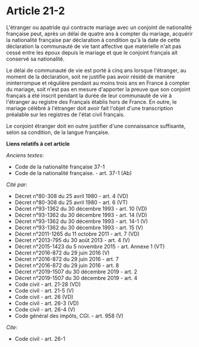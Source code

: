 # Article 21-2

L'étranger ou apatride qui contracte mariage avec un conjoint de nationalité française peut, après un délai de quatre ans à
compter du mariage, acquérir la nationalité française par déclaration à condition qu'à la date de cette déclaration la
communauté de vie tant affective que matérielle n'ait pas cessé entre les époux depuis le mariage et que le conjoint français
ait conservé sa nationalité. 

Le délai de communauté de vie est porté à cinq ans lorsque l'étranger, au moment de la déclaration, soit ne justifie pas
avoir résidé de manière ininterrompue et régulière pendant au moins trois ans en France à compter du mariage, soit n'est pas
en mesure d'apporter la preuve que son conjoint français a été inscrit pendant la durée de leur communauté de vie à
l'étranger au registre des Français établis hors de France. En outre, le mariage célébré à l'étranger doit avoir fait l'objet
d'une transcription préalable sur les registres de l'état civil français. 

Le conjoint étranger doit en outre justifier d'une connaissance suffisante, selon sa condition, de la langue française.

**Liens relatifs à cet article**

_Anciens textes_:

  - Code de la nationalité française 37-1
  - Code de la nationalité française. - art. 37-1 (Ab)

_Cité par_:

  - Décret n°80-308 du 25 avril 1980 - art. 4 (VD)
  - Décret n°80-308 du 25 avril 1980 - art. 6 (VT)
  - Décret n°93-1362 du 30 décembre 1993 - art. 10 (VD)
  - Décret n°93-1362 du 30 décembre 1993 - art. 14 (VD)
  - Décret n°93-1362 du 30 décembre 1993 - art. 14-1 (V)
  - Décret n°93-1362 du 30 décembre 1993 - art. 15 (V)
  - Décret n°2011-1265 du 11 octobre 2011 - art. 7 (VD)
  - Décret n°2013-795 du 30 août 2013 - art. 4 (V)
  - Décret n°2015-1423 du 5 novembre 2015 - art. Annexe 1 (VT)
  - Décret n°2016-872 du 29 juin 2016 (V)
  - Décret n°2016-872 du 29 juin 2016 - art. 7
  - Décret n°2016-872 du 29 juin 2016 - art. 8
  - Décret n°2019-1507 du 30 décembre 2019 - art. 2
  - Décret n°2019-1507 du 30 décembre 2019 - art. 4
  - Code civil - art. 21-28 (VD)
  - Code civil - art. 21-5 (V)
  - Code civil - art. 26 (VD)
  - Code civil - art. 26-3 (VD)
  - Code civil - art. 26-4 (V)
  - Code général des impôts, CGI. - art. 958 (V)

_Cite_:

  - Code civil - art. 26-1
